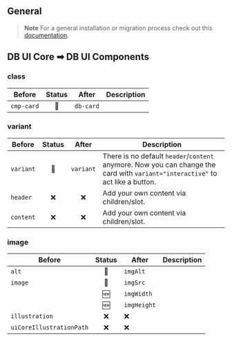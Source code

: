 <!--
SPDX-FileCopyrightText: 2025 DB Systel GmbH

SPDX-License-Identifier: Apache-2.0
-->

## General

> **Note**
> For a general installation or migration process check out this [documentation](https://www.npmjs.com/package/@db-ui/components).

## DB UI Core ➡ DB UI Components

### class

| Before     | Status | After     | Description |
| ---------- | :----: | --------- | ----------- |
| `cmp-card` |   🔁   | `db-card` |             |

### variant

| Before    | Status |   After   | Description                                                                                                                    |
| --------- | :----: | :-------: | ------------------------------------------------------------------------------------------------------------------------------ |
| `variant` |   🔁   | `variant` | There is no default `header`/`content` anymore. Now you can change the card with `variant="interactive"` to act like a button. |
| `header`  |   ❌   |    ❌     | Add your own content via children/slot.                                                                                        |
| `content` |   ❌   |    ❌     | Add your own content via children/slot.                                                                                        |

### image

| Before                   | Status | After       | Description |
| ------------------------ | :----: | ----------- | ----------- |
| `alt`                    |   🔁   | `imgAlt`    |             |
| `image`                  |   🔁   | `imgSrc`    |             |
|                          |   🆕   | `imgWidth`  |             |
|                          |   🆕   | `imgHeight` |             |
| `illustration`           |   ❌   | ❌          |             |
| `uiCoreIllustrationPath` |   ❌   | ❌          |             |
